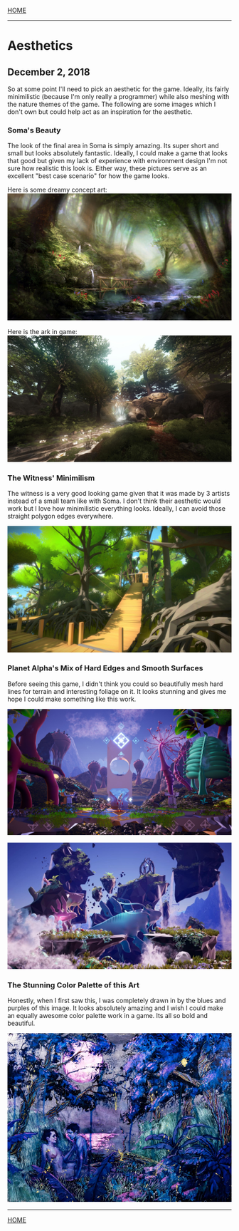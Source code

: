 
[HOME](https://avijr.com)

---

# Aesthetics
## December 2, 2018

So at some point I'll need to pick an aesthetic for the game. Ideally, its fairly minimilistic (because I'm only really a programmer) while also meshing with the nature themes of the game. The following are some images which I don't own but could help act as an inspiration for the aesthetic.

### Soma's Beauty

The look of the final area in Soma is simply amazing. Its super short and small but looks absolutely fantastic. Ideally, I could make a game that looks that good but given my lack of experience with environment design I'm not sure how realistic this look is. Either way, these pictures serve as an excellent "best case scenario" for how the game looks.

Here is some dreamy concept art:
![Image](/images/soma_ark.jpg)

Here is the ark in game:
![Image](/images/soma_ark_ingame.jpg)

### The Witness' Minimilism

The witness is a very good looking game given that it was made by 3 artists instead of a small team like with Soma. I don't think their aesthetic would work but I love how minimilistic everything looks. Ideally, I can avoid those straight polygon edges everywhere.

![Image](/images/witness_forest.jpg)

### Planet Alpha's Mix of Hard Edges and Smooth Surfaces

Before seeing this game, I didn't think you could so beautifully mesh hard lines for terrain and interesting foliage on it. It looks stunning and gives me hope I could make something like this work.

![Image](/images/planet_alpha_1.jpg)

![Image](/images/planet_alpha_2.jpg)

### The Stunning Color Palette of this Art

Honestly, when I first saw this, I was completely drawn in by the blues and purples of this image. It looks absolutely amazing and I wish I could make an equally awesome color palette work in a game. Its all so bold and beautiful.

![Image](/images/pink_moon.jpg)

---

[HOME](https://avijr.com)
